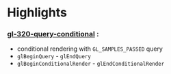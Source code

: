 # Highlights

### [gl-320-query-conditional](https://github.com/elect86/jogl-samples/blob/master/jogl-samples/src/tests/gl_320/query/Gl_320_query_conditional.java) :

* conditional rendering with `GL_SAMPLES_PASSED` query
* `glBeginQuery` - `glEndQuery`
* `glBeginConditionalRender` - `glEndConditionalRender`
